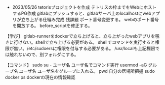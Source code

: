 - 2023/05/26
	tetorisプロジェクトを作成
	テトリスの枠までをWebにホストするPG作成
	gitlabにプッシュすると、gitlabサーバ上のlocalhostにwebアプリが立ち上がる仕組み完成
		残課題
			ポート番号変更する。
			webのポート番号を開放する。
			before_scriptを修正する。

【学び】
gitlab-runnerをdockerで立ち上げると、立ち上がったwebアプリを覗きに行けない。shellで立ち上げる必要がある。
shellでコマンドを実行すると権限が無い。/etc/sudoersに権限を付与する必要がある。
/usr/localも上記権限では触れないので、別フォルダにする。

【コマンド】
sudo su - ユーザ名						ユーザ名でコマンド実行
usermod -aG グループ名 ユーザ名			ユーザ名をグループに入れる。
pwd										自分の居場所把握
sudo docker ps							dockerの現在の情報確認
